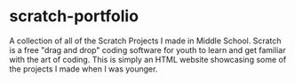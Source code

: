 # scratch-portfolio
A collection of all of the Scratch Projects I made in Middle School. Scratch is a free "drag and drop" coding software for youth to learn and get familiar with the art of coding. This is simply an HTML website showcasing some of the projects I made when I was younger. 
